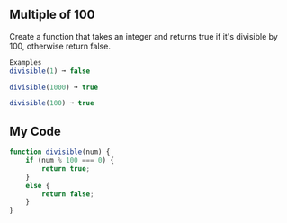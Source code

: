 ## Multiple of 100

Create a function that takes an integer and returns true if it's divisible by 100, otherwise return false.
```js
Examples
divisible(1) ➞ false

divisible(1000) ➞ true

divisible(100) ➞ true
```

## My Code
```js
function divisible(num) {
	if (num % 100 === 0) {
		return true;
	}
	else {
		return false;
	}
}
```
